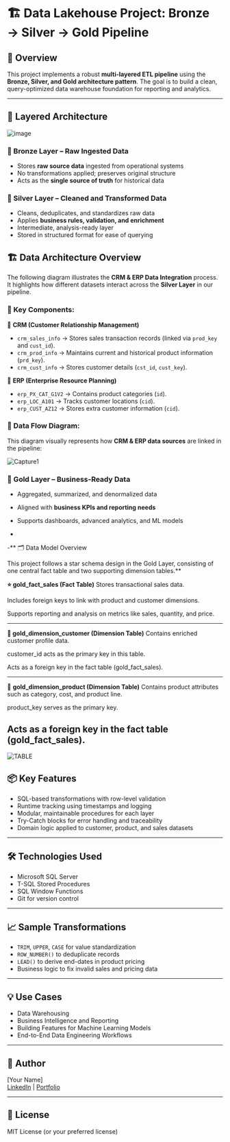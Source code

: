 # 🏗️ Data Lakehouse Project: Bronze → Silver → Gold Pipeline

## 🚀 Overview
This project implements a robust **multi-layered ETL pipeline** using the **Bronze, Silver, and Gold architecture pattern**. The goal is to build a clean, query-optimized data warehouse foundation for reporting and analytics.

---

## 🧱 Layered Architecture

![image](https://github.com/user-attachments/assets/0798a30a-b2c2-4938-b2a2-00796e66fadb)












### 🔸 Bronze Layer – Raw Ingested Data
- Stores **raw source data** ingested from operational systems
- No transformations applied; preserves original structure
- Acts as the **single source of truth** for historical data

### 🔹 Silver Layer – Cleaned and Transformed Data
- Cleans, deduplicates, and standardizes raw data
- Applies **business rules, validation, and enrichment**
- Intermediate, analysis-ready layer
- Stored in structured format for ease of querying


## 🏗️ Data Architecture Overview

The following diagram illustrates the **CRM & ERP Data Integration** process. It highlights how different datasets interact across the **Silver Layer** in our pipeline.

### 📌 Key Components:

🔹 **CRM (Customer Relationship Management)**  
- `crm_sales_info` → Stores sales transaction records (linked via `prod_key` and `cust_id`).  
- `crm_prod_info` → Maintains current and historical product information (`prd_key`).  
- `crm_cust_info` → Stores customer details (`cst_id`, `cust_key`).  

🔸 **ERP (Enterprise Resource Planning)**  
- `erp_PX_CAT_G1V2` → Contains product categories (`id`).  
- `erp_LOC_A101` → Tracks customer locations (`cid`).  
- `erp_CUST_AZ12` → Stores extra customer information (`cid`).  

### 📌 Data Flow Diagram:
This diagram visually represents how **CRM & ERP data sources** are linked in the pipeline:

![Capture1](https://github.com/user-attachments/assets/6bb832d3-bddb-4a41-839b-e81f3c190ee6)









### 🥇 Gold Layer – Business-Ready Data
- Aggregated, summarized, and denormalized data
- Aligned with **business KPIs and reporting needs**
- Supports dashboards, advanced analytics, and ML models

- 

-** 🗂️ Data Model Overview

This project follows a star schema design in the Gold Layer, consisting of one central fact table and two supporting dimension tables.**

**⭐ gold_fact_sales (Fact Table)**
Stores transactional sales data.

Includes foreign keys to link with product and customer dimensions.

Supports reporting and analysis on metrics like sales, quantity, and price.


---
**📘 gold_dimension_customer (Dimension Table)**
Contains enriched customer profile data.

customer_id acts as the primary key in this table.

Acts as a foreign key in the fact table (gold_fact_sales).

---
📙 **gold_dimension_product (Dimension Table)**
Contains product attributes such as category, cost, and product line.

product_key serves as the primary key.

Acts as a foreign key in the fact table (gold_fact_sales).
---

![TABLE](https://github.com/user-attachments/assets/dc2d3f6c-91ae-4aaf-a272-3ef4d76a704d)




## 📦 Key Features
- SQL-based transformations with row-level validation
- Runtime tracking using timestamps and logging
- Modular, maintainable procedures for each layer
- Try-Catch blocks for error handling and traceability
- Domain logic applied to customer, product, and sales datasets

---

## 🛠️ Technologies Used
- Microsoft SQL Server
- T-SQL Stored Procedures
- SQL Window Functions
- Git for version control

---

## 📈 Sample Transformations
- `TRIM`, `UPPER`, `CASE` for value standardization
- `ROW_NUMBER()` to deduplicate records
- `LEAD()` to derive end-dates in product pricing
- Business logic to fix invalid sales and pricing data

---

## 💡 Use Cases
- Data Warehousing
- Business Intelligence and Reporting
- Building Features for Machine Learning Models
- End-to-End Data Engineering Workflows

---

## 👤 Author
[Your Name]  
[LinkedIn](https://www.linkedin.com/in/yourprofile) | [Portfolio](https://yourportfolio.com)

---

## 📄 License
MIT License (or your preferred license)

